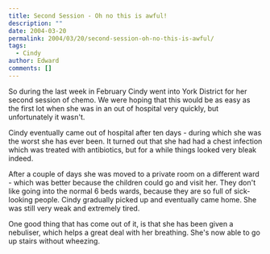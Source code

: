 ```yaml
---
title: Second Session - Oh no this is awful!
description: ""
date: 2004-03-20
permalink: 2004/03/20/second-session-oh-no-this-is-awful/
tags:
  - Cindy
author: Edward
comments: []
---
```


So during the last week in February Cindy went into York District for
her second session of chemo. We were hoping that this would be as easy
as the first lot when she was in an out of hospital very quickly, but
unfortunately it wasn\'t.

Cindy eventually came out of hospital after ten days - during which she
was the worst she has ever been. It turned out that she had had a chest
infection which was treated with antibiotics, but for a while things
looked very bleak indeed.

After a couple of days she was moved to a private room on a different
ward - which was better because the children could go and visit her.
They don\'t like going into the normal 6 beds wards, because they are so
full of sick-looking people. Cindy gradually picked up and eventually
came home. She was still very weak and extremely tired.

One good thing that has come out of it, is that she has been given a
nebuliser, which helps a great deal with her breathing. She\'s now able
to go up stairs without wheezing.

